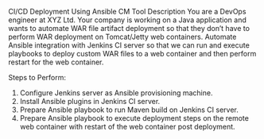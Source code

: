 CI/CD Deployment Using Ansible CM Tool
Description
You are a DevOps engineer at XYZ Ltd. Your company is working on a Java application and wants to automate WAR file artifact deployment so that they don’t have to perform WAR deployment on Tomcat/Jetty web containers. Automate Ansible integration with Jenkins CI server so that we can run and execute playbooks to deploy custom WAR files to a web container and then perform restart for the web container.
 
Steps to Perform:
1.	Configure Jenkins server as Ansible provisioning machine.
2.	Install Ansible plugins in Jenkins CI server.
3.	Prepare Ansible playbook to run Maven build on Jenkins CI server.
4.	Prepare Ansible playbook to execute deployment steps on the remote web container with restart of the web container post deployment.
